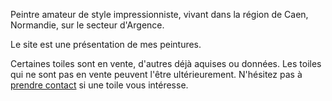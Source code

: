 Peintre amateur de style impressionniste, vivant dans la région de Caen, Normandie, sur le secteur d'Argence.

Le site est une présentation de mes peintures.

Certaines toiles sont en vente, d'autres déjà aquises ou données. Les toiles qui ne sont pas en vente peuvent l'être ultérieurement.
N'hésitez pas à [prendre contact](/contact) si une toile vous intéresse.